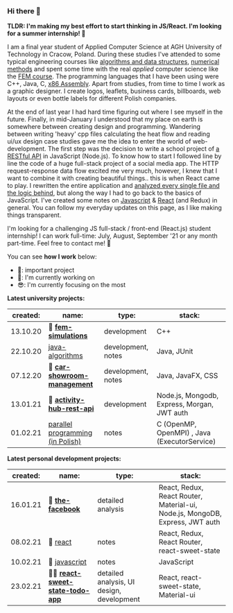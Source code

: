 ### Hi there 👋

**TLDR: I'm making my best effort to start thinking in JS/React. I'm looking for a summer internship! 👀**

I am a final year student of Applied Computer Science at AGH University of Technology in Cracow, Poland. During these studies I've attended to some typical engineering courses like [algorithms and data structures](https://github.com/gregwell/algorithms-and-data-structures), [numerical methods](https://github.com/gregwell/numerical-methods/tree/master/NumericalMethods3/NumericalMethods3) and spent some time with the real *applied* computer science like the [FEM course](https://github.com/gregwell/fem-simulations). The programming languages that I have been using were C++, Java, C, [x86 Assembly](https://github.com/gregwell/x86-assembly). Apart from studies, from time to time I work as a graphic designer. I create logos, leaflets, business cards, billboards, web layouts or even bottle labels for different Polish companies.

At the end of last year I had hard time figuring out where I see myself in the future. Finally, in mid-January I understood that my place on earth is somewhere between creating design and programming. Wandering between writing 'heavy' cpp files calculating the heat flow and reading ui/ux design case studies gave me the idea to enter the world of web-development. The first step was the decision to write a school project of [a RESTful API](https://github.com/gregwell/activity-hub) in JavaScript (Node.js). To know how to start I followed line by line the code of a huge full-stack project of a social media app. The HTTP request-response data flow excited me very much, however, I knew that I want to combine it with creating beautiful things.. this is when React came to play. I rewritten the entire application and [analyzed every single file and the logic behind](https://github.com/gregwell/the-facebook), but along the way I had to go back to the basics of JavaScript. I've created some notes on [Javascript](https://github.com/gregwell/university-notes/blob/main/english/javascript/javascript.md) & [React](https://github.com/gregwell/university-notes/blob/main/english/javascript/react.md) (and Redux) in general. You can follow my everyday updates on this page, as I like making things transparent.

I'm looking for a challenging JS full-stack / front-end (React.js) student internship! I can work full-time: July, August, September '21 or any month part-time. Feel free to contact me! 💬

You can see **how I work** below:

- 📌: important project
- 👋: I'm currently working on
- 😎: I'm currently focusing on the most

**Latest university projects:**

 created: | name:                                | type:       | stack:                           |
|----------|--------------------------------------|-------------|----------------------------------|
| 13.10.20 | 📌 **[fem-simulations](https://github.com/gregwell/fem-simulations)**                      | development | C++                              |
| 22.10.20 | [java-algorithms](https://github.com/gregwell/java-algorithms)                      | development, notes | Java, JUnit                             |
| 07.12.20 | 📌 **[car-showroom-management](https://github.com/gregwell/car-showroom-management)**              | development, notes | Java, JavaFX, CSS                             |
| 13.01.21 | 📌 **[activity-hub-rest-api](https://github.com/gregwell/activity-hub-rest-api)**                         | development | Node.js, Mongodb, Express, Morgan, JWT auth |
| 01.02.21 | [parallel programming (in Polish)](https://github.com/gregwell/university-notes/blob/main/polish/programowanie-rownolegle.md) | notes       | C (OpenMP, OpenMPI) , Java (ExecutorService)                         |


**Latest personal development projects:**

 created: | name:                                | type:       | stack:                           |
|----------|--------------------------------------|-------------|----------------------------------|
| 16.01.21    | 📌 **[the-facebook](https://github.com/gregwell/the-facebook)**                | detailed analysis              | React, Redux, React Router, Material-ui, Node.js, MongoDB, Express, JWT auth |
| 08.02.21     |👋 [react](https://github.com/gregwell/university-notes/blob/main/english/javascript/react.md)      | notes                 | React, Redux, React Router, react-sweet-state                           |
| 10.02.21    |👋 [javascript](https://github.com/gregwell/university-notes/blob/main/english/javascript/javascript.md) | notes                 | JavaScript             |
| 23.02.21    | 📌😎 **[react-sweet-state-todo-app](https://github.com/gregwell/react-sweet-state-todo-app)**        | detailed analysis, UI design, development | React, react-sweet-state, Material-ui     

